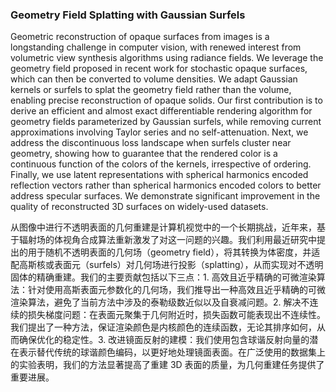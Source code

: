 ### Geometry Field Splatting with Gaussian Surfels

Geometric reconstruction of opaque surfaces from images is a longstanding challenge in computer vision, with renewed interest from volumetric view synthesis algorithms using radiance fields. We leverage the geometry field proposed in recent work for stochastic opaque surfaces, which can then be converted to volume densities. We adapt Gaussian kernels or surfels to splat the geometry field rather than the volume, enabling precise reconstruction of opaque solids. Our first contribution is to derive an efficient and almost exact differentiable rendering algorithm for geometry fields parameterized by Gaussian surfels, while removing current approximations involving Taylor series and no self-attenuation. Next, we address the discontinuous loss landscape when surfels cluster near geometry, showing how to guarantee that the rendered color is a continuous function of the colors of the kernels, irrespective of ordering. Finally, we use latent representations with spherical harmonics encoded reflection vectors rather than spherical harmonics encoded colors to better address specular surfaces. We demonstrate significant improvement in the quality of reconstructed 3D surfaces on widely-used datasets.

从图像中进行不透明表面的几何重建是计算机视觉中的一个长期挑战，近年来，基于辐射场的体视角合成算法重新激发了对这一问题的兴趣。我们利用最近研究中提出的用于随机不透明表面的几何场（geometry field），将其转换为体密度，并适配高斯核或表面元（surfels）对几何场进行投影（splatting），从而实现对不透明固体的精确重建。我们的主要贡献包括以下三点：1. 高效且近乎精确的可微渲染算法：针对使用高斯表面元参数化的几何场，我们推导出一种高效且近乎精确的可微渲染算法，避免了当前方法中涉及的泰勒级数近似以及自衰减问题。2. 解决不连续的损失梯度问题：在表面元聚集于几何附近时，损失函数可能表现出不连续性。我们提出了一种方法，保证渲染颜色是内核颜色的连续函数，无论其排序如何，从而确保优化的稳定性。3. 改进镜面反射的建模：我们使用包含球谐反射向量的潜在表示替代传统的球谐颜色编码，以更好地处理镜面表面。在广泛使用的数据集上的实验表明，我们的方法显著提高了重建 3D 表面的质量，为几何重建任务提供了重要进展。
